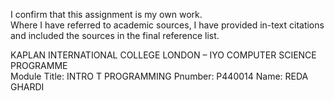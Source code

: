 I confirm that this assignment is my own work.    
Where I have referred to academic sources, I have provided in-text citations and included the sources in the final reference list.   

KAPLAN INTERNATIONAL COLLEGE LONDON – IYO COMPUTER SCIENCE PROGRAMME  
Module Title: INTRO T PROGRAMMING
Pnumber:  P440014 
Name: REDA GHARDI  


